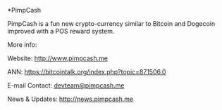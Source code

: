 
*PimpCash 

PimpCash is a fun new crypto-currency similar to Bitcoin and Dogecoin improved with a POS reward system.

More info: 

Website: http://www.pimpcash.me

ANN: https://bitcointalk.org/index.php?topic=871506.0

E-mail Contact: devteam@pimpcash.me

News & Updates: http://news.pimpcash.me

